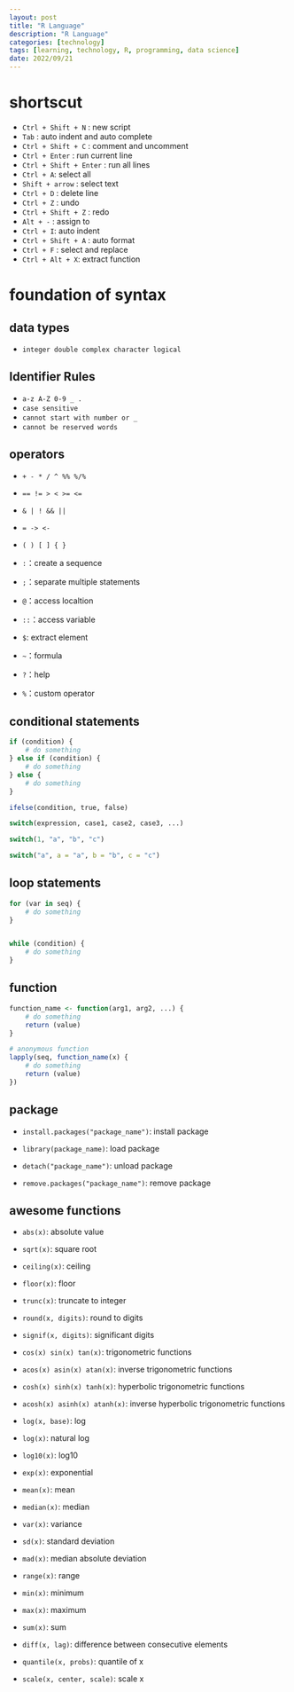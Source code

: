 ```yaml
---
layout: post
title: "R Language"
description: "R Language"
categories: [technology]
tags: [learning, technology, R, programming, data science]
date: 2022/09/21
---
```


# shortscut

- `Ctrl + Shift + N` : new script
- `Tab` : auto indent and auto complete
- `Ctrl + Shift + C` : comment and uncomment
- `Ctrl + Enter` : run current line
- `Ctrl + Shift + Enter` : run all lines
- `Ctrl + A`: select all
- `Shift + arrow` : select text
- `Ctrl + D` : delete line
- `Ctrl + Z` : undo
- `Ctrl + Shift + Z` : redo
- `Alt + -` : assign to
- `Ctrl + I`: auto indent
- `Ctrl + Shift + A` : auto format
- `Ctrl + F` : select and replace
- `Ctrl + Alt + X`: extract function

# foundation of syntax

## data types

- `integer double complex character logical`

## Identifier Rules

- `a-z A-Z 0-9 _ .`
- `case sensitive`
- `cannot start with number or _`
- `cannot be reserved words`

## operators

- `+ - * / ^ %% %/%`

- `== != > < >= <=`

- `& | ! && ||`

- `= -> <-`

- `( ) [ ] { }`

- `:`：create a sequence

- `;`：separate multiple statements

- `@`：access localtion

- `::`：access variable

- `$`: extract element

- `~`：formula

- `?`：help

- `%`：custom operator

## conditional statements

```r
if (condition) {
    # do something
} else if (condition) {
    # do something
} else {
    # do something
}
```

```r
ifelse(condition, true, false)
```

```R
switch(expression, case1, case2, case3, ...)

switch(1, "a", "b", "c")

switch("a", a = "a", b = "b", c = "c")
```

## loop statements

```r
for (var in seq) {
    # do something
}
```

```r

while (condition) {
    # do something
}
```

## function

```r
function_name <- function(arg1, arg2, ...) {
    # do something
    return (value)
}
```

```r
# anonymous function
lapply(seq, function_name(x) {
    # do something
    return (value)
})

```

## package

- `install.packages("package_name")`: install package

- `library(package_name)`: load package

- `detach("package_name")`: unload package

- `remove.packages("package_name")`: remove package

## awesome functions

- `abs(x)`: absolute value

- `sqrt(x)`: square root

- `ceiling(x)`: ceiling

- `floor(x)`: floor

- `trunc(x)`: truncate to integer

- `round(x, digits)`: round to digits

- `signif(x, digits)`: significant digits

- `cos(x) sin(x) tan(x)`: trigonometric functions

- `acos(x) asin(x) atan(x)`: inverse trigonometric functions

- `cosh(x) sinh(x) tanh(x)`: hyperbolic trigonometric functions

- `acosh(x) asinh(x) atanh(x)`: inverse hyperbolic trigonometric functions

- `log(x, base)`: log

- `log(x)`: natural log

- `log10(x)`: log10

- `exp(x)`: exponential

- `mean(x)`: mean

- `median(x)`: median

- `var(x)`: variance

- `sd(x)`: standard deviation

- `mad(x)`: median absolute deviation

- `range(x)`: range

- `min(x)`: minimum

- `max(x)`: maximum

- `sum(x)`: sum

- `diff(x, lag)`: difference between consecutive elements

- `quantile(x, probs)`: quantile of x

- `scale(x, center, scale)`: scale x
